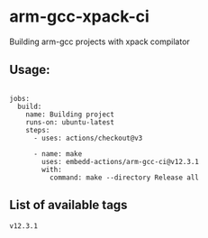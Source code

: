 # arm-gcc-xpack-ci

Building arm-gcc projects with xpack compilator

## Usage:

```

jobs:      
  build:
    name: Building project
    runs-on: ubuntu-latest
    steps:
      - uses: actions/checkout@v3
        
      - name: make   
        uses: embedd-actions/arm-gcc-ci@v12.3.1 
        with: 
          command: make --directory Release all

```

## List of available tags

```
v12.3.1
```
